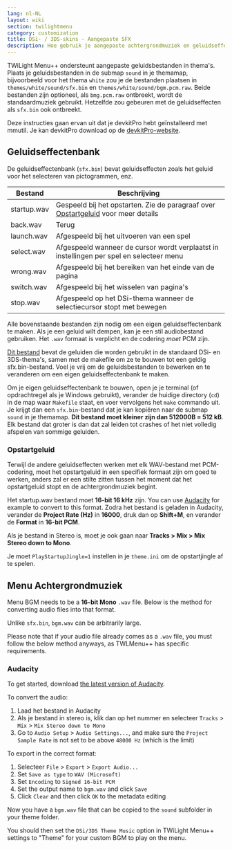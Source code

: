 ```yaml
---
lang: nl-NL
layout: wiki
section: twilightmenu
category: customization
title: DSi- / 3DS-skins - Aangepaste SFX
description: Hoe gebruik je aangepaste achtergrondmuziek en geluidseffecten in DSi- en 3DS-skins voor TWiLight Menu++
---
```


TWiLight Menu++ ondersteunt aangepaste geluidsbestanden in thema's. Plaats je geluidsbestanden in de submap `sound` in je themamap, bijvoorbeeld voor het thema `white` zou je de bestanden plaatsen in `themes/white/sound/sfx.bin` en `themes/white/sound/bgm.pcm.raw`. Beide bestanden zijn optioneel, als `bmg.pcm.raw` ontbreekt, wordt de standaardmuziek gebruikt. Hetzelfde zou gebeuren met de geluidseffecten als `sfx.bin` ook ontbreekt.

Deze instructies gaan ervan uit dat je devkitPro hebt geïnstalleerd met mmutil. Je kan devkitPro download op de [devkitPro-website](https://devkitpro.org/wiki/Getting_Started).

## Geluidseffectenbank
De geluidseffectenbank (`sfx.bin`) bevat geluidseffecten zoals het geluid voor het selecteren van pictogrammen, enz.

| Bestand     | Beschrijving                                                                                        |
| ----------- | --------------------------------------------------------------------------------------------------- |
| startup.wav | Gespeeld bij het opstarten. Zie de paragraaf over [Opstartgeluid](#startup-sound) voor meer details |
| back.wav    | Terug                                                                                               |
| launch.wav  | Afgespeeld bij het uitvoeren van een spel                                                           |
| select.wav  | Afgespeeld wanneer de cursor wordt verplaatst in instellingen per spel en selecteer menu            |
| wrong.wav   | Afgespeeld bij het bereiken van het einde van de pagina                                             |
| switch.wav  | Afgespeeld bij het wisselen van pagina's                                                            |
| stop.wav    | Afgespeeld op het DSi-thema wanneer de selectiecursor stopt met bewegen                             |

Alle bovenstaande bestanden zijn nodig om een eigen geluidseffectenbank te maken. Als je een geluid wilt dempen, kan je een stil audiobestand gebruiken. Het `.wav` formaat is verplicht en de codering *moet* PCM zijn.

[Dit bestand](/assets/files/sfx-example.zip) bevat de geluiden die worden gebruikt in de standaard DSi- en 3DS-thema's, samen met de makefile om ze te bouwen tot een geldig sfx.bin-bestand. Voel je vrij om de geluidsbestanden te bewerken en te veranderen om een eigen geluidseffectenbank te maken.

Om je eigen geluidseffectenbank te bouwen, open je je terminal (of opdrachtregel als je Windows gebruikt), verander de huidige directory (`cd`) in de map waar `Makefile` staat, en voer vervolgens het `make` commando uit. Je krijgt dan een `sfx.bin`-bestand dat je kan kopiëren naar de submap `sound` in je themamap. **Dit bestand moet kleiner zijn dan 512000B = 512 kB**. Elk bestand dat groter is dan dat zal leiden tot crashes of het niet volledig afspelen van sommige geluiden.

### Opstartgeluid
Terwijl de andere geluidseffecten werken met elk WAV-bestand met PCM-codering, moet het opstartgeluid in een specifiek formaat zijn om goed te werken, anders zal er een stilte zitten tussen het moment dat het opstartgeluid stopt en de achtergrondmuziek begint.

Het startup.wav bestand moet **16-bit 16 kHz** zijn. You can use [Audacity](https://github.com/audacity/audacity/releases/latest) for example to convert to this format. Zodra het bestand is geladen in Audacity, verander de **Project Rate (Hz)** in **16000**, druk dan op **Shift+M**, en verander de **Format** in **16-bit PCM**.

Als je bestand in Stereo is, moet je ook gaan naar **Tracks > Mix > Mix Stereo down to Mono**.

Je moet `PlayStartupJingle=1` instellen in je `theme.ini` om de opstartjingle af te spelen.


## Menu Achtergrondmuziek
Menu BGM needs to be a **16-bit Mono** `.wav` file. Below is the method for converting audio files into that format.

Unlike `sfx.bin`, `bgm.wav` can be arbitrarily large.

Please note that if your audio file already comes as a `.wav` file, you must follow the below method anyways, as TWLMenu++ has specific requirements.

### Audacity
To get started, download [the latest version of Audacity](https://github.com/audacity/audacity/releases/latest).

To convert the audio:
1. Laad het bestand in Audacity
1. Als je bestand in stereo is, klik dan op het nummer en selecteer `Tracks` > `Mix` > `Mix Stereo down to Mono`
1. Go to `Audio Setup` > `Audio Settings...`, and make sure the `Project Sample Rate` is not set to be above `48000 Hz` (which is the limit)

To export in the correct format:
1. Selecteer `File` > `Export` > `Export Audio...`
1. Set `Save as type` to `WAV (Microsoft)`
1. Set `Encoding` to `Signed 16-bit PCM`
1. Set the output name to `bgm.wav` and click `Save`
1. Click `Clear` and then click `OK` to the metadata editing

Now you have a `bgm.wav` file that can be copied to the `sound` subfolder in your theme folder.

 You should then set the `DSi/3DS Theme Music` option in TWiLight Menu++ settings to "Theme" for your custom BGM to play on the menu.
